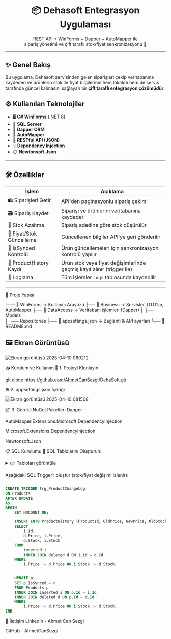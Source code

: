 <h1 align="center">📦 Dehasoft Entegrasyon Uygulaması</h1>

<p align="center">
  REST API + WinForms + Dapper + AutoMapper ile <br/>
  sipariş yönetimi ve çift taraflı stok/fiyat senkronizasyonu 🚀
</p>

---

## ✨ Genel Bakış

Bu uygulama, Dehasoft servisinden gelen siparişleri çekip veritabanına kaydeden ve ürünlerin stok ile fiyat bilgilerinin hem lokalde hem de servis tarafında güncel kalmasını sağlayan bir **çift taraflı entegrasyon çözümüdür**.

## ⚙️ Kullanılan Teknolojiler

- 🖥 **C# WinForms** (.NET 8)
- 💾 **SQL Server**
- 🔄 **Dapper ORM**
- 🧭 **AutoMapper**
- 📡 **RESTful API (JSON)**
- 💡 **Dependency Injection**
- 📋 **Newtonsoft.Json**

---

## 🛠 Özellikler

| İşlem                         | Açıklama                                                                 |
|------------------------------|--------------------------------------------------------------------------|
| 🛍 Siparişleri Getir         | API'den paginasyonlu sipariş çekimi                                     |
| 🗃 Sipariş Kaydet            | Siparişi ve ürünlerini veritabanına kaydeder                            |
| 🧮 Stok Azaltma              | Sipariş adedine göre stok düşürülür                                     |
| 💸 Fiyat/Stok Güncelleme     | Güncellenen bilgiler API'ye geri gönderilir                             |
| 🔁 IsSynced Kontrolü         | Ürün güncellemeleri için senkronizasyon kontrolü yapılır                |
| 🧠 ProductHistory Kaydı       | Ürün stok veya fiyat değişimlerinde geçmiş kayıt alınır (trigger ile)   |
| 🧾 Loglama                   | Tüm işlemler `Logs` tablosunda kaydedilir                               |

---

📂 Proje Yapısı

├── 📁 WinForms           → Kullanıcı Arayüzü
├── 📁 Business           → Servisler, DTO’lar, AutoMapper
├── 📁 DataAccess         → Veritabanı işlemleri (Dapper)
│    ├── Models           
│    └── Repositories
├── 📄 appsettings.json   → Bağlantı & API ayarları
└── 📄 README.md


## 🖼 Ekran Görüntüsü
![Ekran görüntüsü 2025-04-10 080212](https://github.com/user-attachments/assets/1adc16db-4833-47cc-b8ab-2d719f8c14aa)


📥 Kurulum ve Kullanım
🔗 1. Projeyi Klonlayın

git clone https://github.com/AhmetCanSezgi/DehaSoft.git


⚙️ 2. appsettings.json İçeriği

![Ekran görüntüsü 2025-04-10 081508](https://github.com/user-attachments/assets/923fb68e-24dc-4ad8-b97d-dba3eda1f29b)


📦 3. Gerekli NuGet Paketleri
Dapper

AutoMapper.Extensions.Microsoft.DependencyInjection

Microsoft.Extensions.DependencyInjection

Newtonsoft.Json


📋 SQL Kurulumu
📌 SQL Tablolarını Oluşturun:
<details> <summary>👉 Tabloları görüntüle</summary>
sql
Kopyala
Düzenle
CREATE TABLE Products (
    Id INT IDENTITY(1,1) PRIMARY KEY,
    ProductId INT NOT NULL UNIQUE,
    Barcode VARCHAR(100) NOT NULL UNIQUE,
    StockCode VARCHAR(100) NOT NULL UNIQUE,
    Name VARCHAR(255) NOT NULL,
    IsSynced BIT NOT NULL DEFAULT(1),
    Price DECIMAL(18,2) NOT NULL,
    Stock DECIMAL(18,2) NOT NULL
);

CREATE TABLE Orders (
    Id INT IDENTITY(1,1) PRIMARY KEY,
    EntryId INT NOT NULL UNIQUE,
    Oid VARCHAR(100) NOT NULL,
    UserId INT NOT NULL,
    Total DECIMAL(18,2) NOT NULL,
    OrderDate DATETIME NOT NULL
);

CREATE TABLE OrderItems (
    Id INT IDENTITY(1,1) PRIMARY KEY,
    OrderId INT NOT NULL,
    ProductId INT NOT NULL,
    Quantity INT NOT NULL,
    SalePrice DECIMAL(18,2) NOT NULL,
    FOREIGN KEY (OrderId) REFERENCES Orders(Id),
    FOREIGN KEY (ProductId) REFERENCES Products(Id)
);

CREATE TABLE Logs (
    Id INT IDENTITY PRIMARY KEY,
    LogTime DATETIME,
    Type VARCHAR(10),
    Message NVARCHAR(MAX)
);

CREATE TABLE ProductHistory (
    Id INT IDENTITY(1,1) PRIMARY KEY,
    ProductId INT NOT NULL,
    OldPrice DECIMAL(18, 2),
    NewPrice DECIMAL(18, 2),
    OldStock DECIMAL(18, 2),
    NewStock DECIMAL(18, 2),
    ChangedAt DATETIME DEFAULT GETDATE(),
    FOREIGN KEY (ProductId) REFERENCES Products(Id) ON DELETE CASCADE
);
</details>

Aşağıdaki SQL Trigger’ı oluştur (stok/fiyat değişimi izlenir):

```sql

CREATE TRIGGER trg_ProductChangeLog
ON Products
AFTER UPDATE
AS
BEGIN
    SET NOCOUNT ON;

    INSERT INTO ProductHistory (ProductId, OldPrice, NewPrice, OldStock, NewStock)
    SELECT
        i.Id,
        d.Price, i.Price,
        d.Stock, i.Stock
    FROM
        inserted i
        INNER JOIN deleted d ON i.Id = d.Id
    WHERE
        i.Price != d.Price OR i.Stock != d.Stock;

 
    UPDATE p
    SET p.IsSynced = 0
    FROM Products p
    INNER JOIN inserted i ON p.Id = i.Id
    INNER JOIN deleted d ON p.Id = d.Id
    WHERE
        i.Price != d.Price OR i.Stock != d.Stock;
END

```
📇 İletişim
LinkedIn - Ahmet Can Sezgi

GitHub - AhmetCanSezgi
